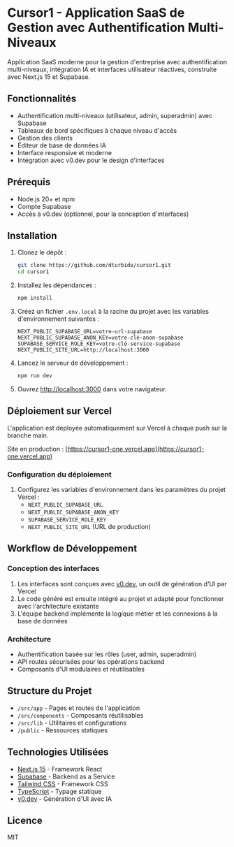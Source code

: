 # Cursor1 - Application SaaS de Gestion avec Authentification Multi-Niveaux

Application SaaS moderne pour la gestion d'entreprise avec authentification multi-niveaux, intégration IA et interfaces utilisateur réactives, construite avec Next.js 15 et Supabase.

## Fonctionnalités

- Authentification multi-niveaux (utilisateur, admin, superadmin) avec Supabase
- Tableaux de bord spécifiques à chaque niveau d'accès
- Gestion des clients
- Éditeur de base de données IA
- Interface responsive et moderne
- Intégration avec v0.dev pour le design d'interfaces

## Prérequis

- Node.js 20+ et npm
- Compte Supabase
- Accès à v0.dev (optionnel, pour la conception d'interfaces)

## Installation

1. Clonez le dépôt :
   ```bash
   git clone https://github.com/dturbide/cursor1.git
   cd cursor1
   ```

2. Installez les dépendances :
   ```bash
   npm install
   ```

3. Créez un fichier `.env.local` à la racine du projet avec les variables d'environnement suivantes :
   ```
   NEXT_PUBLIC_SUPABASE_URL=votre-url-supabase
   NEXT_PUBLIC_SUPABASE_ANON_KEY=votre-clé-anon-supabase
   SUPABASE_SERVICE_ROLE_KEY=votre-clé-service-supabase
   NEXT_PUBLIC_SITE_URL=http://localhost:3000
   ```

4. Lancez le serveur de développement :
   ```bash
   npm run dev
   ```

5. Ouvrez [http://localhost:3000](http://localhost:3000) dans votre navigateur.

## Déploiement sur Vercel

L'application est déployée automatiquement sur Vercel à chaque push sur la branche main.

Site en production : [https://cursor1-one.vercel.app](https://cursor1-one.vercel.app)

### Configuration du déploiement

1. Configurez les variables d'environnement dans les paramètres du projet Vercel :
   - `NEXT_PUBLIC_SUPABASE_URL`
   - `NEXT_PUBLIC_SUPABASE_ANON_KEY`
   - `SUPABASE_SERVICE_ROLE_KEY`
   - `NEXT_PUBLIC_SITE_URL` (URL de production)

## Workflow de Développement

### Conception des interfaces

1. Les interfaces sont conçues avec [v0.dev](https://v0.dev), un outil de génération d'UI par Vercel
2. Le code généré est ensuite intégré au projet et adapté pour fonctionner avec l'architecture existante
3. L'équipe backend implémente la logique métier et les connexions à la base de données

### Architecture

- Authentification basée sur les rôles (user, admin, superadmin)
- API routes sécurisées pour les opérations backend
- Composants d'UI modulaires et réutilisables

## Structure du Projet

- `/src/app` - Pages et routes de l'application
- `/src/components` - Composants réutilisables
- `/src/lib` - Utilitaires et configurations
- `/public` - Ressources statiques

## Technologies Utilisées

- [Next.js 15](https://nextjs.org/) - Framework React
- [Supabase](https://supabase.io/) - Backend as a Service
- [Tailwind CSS](https://tailwindcss.com/) - Framework CSS
- [TypeScript](https://www.typescriptlang.org/) - Typage statique
- [v0.dev](https://v0.dev) - Génération d'UI avec IA

## Licence

MIT
